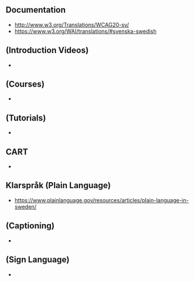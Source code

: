 ## Documentation
* http://www.w3.org/Translations/WCAG20-sv/
* https://www.w3.org/WAI/translations/#svenska-swedish

## (Introduction Videos)
* 

## (Courses)
*

## (Tutorials)
*

## CART
*

## Klarspråk (Plain Language)
* https://www.plainlanguage.gov/resources/articles/plain-language-in-sweden/

## (Captioning)
*

## (Sign Language)
*
